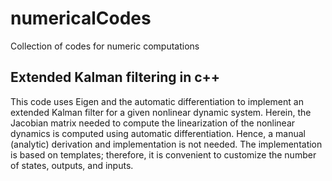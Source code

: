 # numericalCodes
Collection of codes for numeric computations

## Extended Kalman filtering in c++

This code uses Eigen and the automatic differentiation to implement an extended Kalman filter for a given nonlinear dynamic system. Herein, the Jacobian matrix needed to compute the linearization of the nonlinear dynamics is computed using automatic differentiation. Hence, a manual (analytic) derivation and implementation is not needed. The implementation is based on templates; therefore, it is convenient to customize the number of states, outputs, and inputs.
